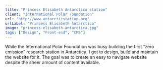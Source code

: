 ```yaml
---
title: "Princess Elisabeth Antarctica station"
client: "International Polar Foundation"
url: "http://www.antarcticstation.org"
urlLabel: "Princess Elisabeth Antarctica"
image: "princess-elisabeth-antarctica.jpg"
tags: ["Design", "Front-end", "CMS"]
---
```


While the International Polar Foundation was busy building the first “zero emission” research station in Antarctica, I got to design, build and maintain the website for it. The goal was to create an easy to navigate website despite the sheer amount of content available.

